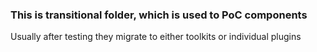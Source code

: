 ### This is transitional folder, which is used to PoC components
Usually after testing they migrate to either toolkits or individual plugins